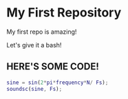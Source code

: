 # My First Repository
My first repo is amazing!

Let's give it a bash!

## HERE'S SOME CODE!

```MATLAB
sine = sin(2*pi*frequency*N/ Fs);
soundsc(sine, Fs);
```

